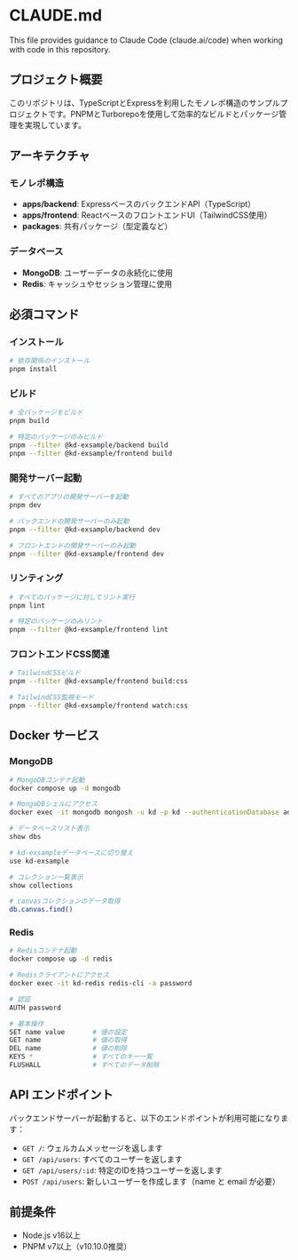 # CLAUDE.md

This file provides guidance to Claude Code (claude.ai/code) when working with code in this repository.

## プロジェクト概要

このリポジトリは、TypeScriptとExpressを利用したモノレポ構造のサンプルプロジェクトです。PNPMとTurborepoを使用して効率的なビルドとパッケージ管理を実現しています。

## アーキテクチャ

### モノレポ構造

- **apps/backend**: ExpressベースのバックエンドAPI（TypeScript）
- **apps/frontend**: ReactベースのフロントエンドUI（TailwindCSS使用）
- **packages**: 共有パッケージ（型定義など）

### データベース

- **MongoDB**: ユーザーデータの永続化に使用
- **Redis**: キャッシュやセッション管理に使用

## 必須コマンド

### インストール

```bash
# 依存関係のインストール
pnpm install
```

### ビルド

```bash
# 全パッケージをビルド
pnpm build

# 特定のパッケージのみビルド
pnpm --filter @kd-exsample/backend build
pnpm --filter @kd-exsample/frontend build
```

### 開発サーバー起動

```bash
# すべてのアプリの開発サーバーを起動
pnpm dev

# バックエンドの開発サーバーのみ起動
pnpm --filter @kd-exsample/backend dev

# フロントエンドの開発サーバーのみ起動
pnpm --filter @kd-exsample/frontend dev
```

### リンティング

```bash
# すべてのパッケージに対してリント実行
pnpm lint

# 特定のパッケージのみリント
pnpm --filter @kd-exsample/frontend lint
```

### フロントエンドCSS関連

```bash
# TailwindCSSビルド
pnpm --filter @kd-exsample/frontend build:css

# TailwindCSS監視モード
pnpm --filter @kd-exsample/frontend watch:css
```

## Docker サービス

### MongoDB

```bash
# MongoDBコンテナ起動
docker compose up -d mongodb

# MongoDBシェルにアクセス
docker exec -it mongodb mongosh -u kd -p kd --authenticationDatabase admin

# データベースリスト表示
show dbs

# kd-exsampleデータベースに切り替え
use kd-exsample

# コレクション一覧表示
show collections

# canvasコレクションのデータ取得
db.canvas.find()
```

### Redis

```bash
# Redisコンテナ起動
docker compose up -d redis

# Redisクライアントにアクセス
docker exec -it kd-redis redis-cli -a password

# 認証
AUTH password

# 基本操作
SET name value       # 値の設定
GET name             # 値の取得
DEL name             # 値の削除
KEYS *               # すべてのキー一覧
FLUSHALL             # すべてのデータ削除
```

## API エンドポイント

バックエンドサーバーが起動すると、以下のエンドポイントが利用可能になります：

- `GET /`: ウェルカムメッセージを返します
- `GET /api/users`: すべてのユーザーを返します
- `GET /api/users/:id`: 特定のIDを持つユーザーを返します
- `POST /api/users`: 新しいユーザーを作成します（name と email が必要）

## 前提条件

- Node.js v16以上
- PNPM v7以上（v10.10.0推奨）